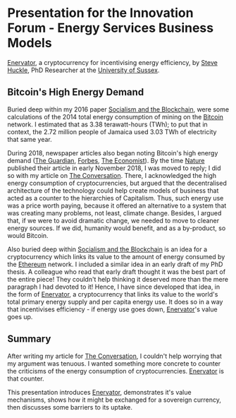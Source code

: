# Presentation for the Innovation Forum - Energy Services Business Models

[Enervator](https://github.com/glowkeeper/Enervator), a cryptocurrency for incentivising energy efficiency, by [Steve Huckle](https://glowkeeper.github.io/), PhD Researcher at the [University of Sussex](https://www.sussex.ac.uk/).

## Bitcoin's High Energy Demand

Buried deep within my 2016 paper [Socialism and the Blockchain](http://dx.doi.org/10.3390/fi8040049), were some calculations of the 2014 total energy consumption of mining on the [Bitcoin](https://bitcoin.org/en/) network. I estimated that as 3.38 terawatt-hours (TWh); to put that in context, the 2.72 million people of Jamaica used 3.03 TWh of electricity that same year.

During 2018, newspaper articles also began noting Bitcoin's high energy demand ([The Guardian](https://www.theguardian.com/technology/2018/jan/17/bitcoin-electricity-usage-huge-climate-cryptocurrency), [Forbes](https://www.forbes.com/sites/shermanlee/2018/04/19/bitcoins-energy-consumption-can-power-an-entire-country-but-eos-is-trying-to-fix-that/), [The Economist](https://www.economist.com/the-economist-explains/2018/07/09/why-bitcoin-uses-so-much-energy)). By the time [Nature](https://www.nature.com/articles/s41893-018-0152-7) published their article in early November 2018, I  was moved to reply; I did so with my article on [The Conversation](https://theconversation.com/bitcoins-high-energy-consumption-is-a-concern-but-it-may-be-a-price-worth-paying-106282). There, I acknowledged the high energy consumption of cryptocurrencies, but argued that the decentralised architecture of the technology could help create models of business that acted as a counter to the hierarchies of Capitalism. Thus, such energy use was a price worth paying, because it offered an alternative to a system that was creating many problems, not least, climate change. Besides, I argued that, if we were to avoid dramatic change, we needed to move to cleaner energy sources. If we did, humanity would benefit, and as a by-product, so would Bitcoin.

Also buried deep within [Socialism and the Blockchain](http://dx.doi.org/10.3390/fi8040049) is an idea for a cryptocurrency which links its value to the amount of energy consumed by the [Ethereum](https://www.ethereum.org/) network. I included a similar idea in an early draft of my PhD thesis. A colleague who read that early draft thought it was the best part of the entire piece! They couldn't help thinking it deserved more than the mere paragraph I had devoted to it! Hence, I have since developed that idea, in the form of [Enervator](https://github.com/glowkeeper/Enervator), a cryptocurrency that links its value to the world's total primary energy supply and per capita energy use. It does so in a way that incentivises efficiency - if energy use goes down, [Enervator](https://github.com/glowkeeper/Enervator)'s value goes up.

## Summary

After writing my article for [The Conversation](https://theconversation.com/bitcoins-high-energy-consumption-is-a-concern-but-it-may-be-a-price-worth-paying-106282), I couldn't help worrying that my argument was tenuous. I wanted something more concrete to counter the criticisms of the energy consumption of cryptocurrencies. [Enervator](https://github.com/glowkeeper/Enervator) is that counter.

This presentation introduces [Enervator](https://github.com/glowkeeper/Enervator), demonstrates it's value mechanisms, shows how it might be exchanged for a sovereign currency, then discusses some barriers to its uptake.
